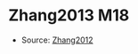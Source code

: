 <a name="material" />

# Zhang2013 M18
<script type="application/ld+json">
  {
    "@context": "https://schema.org/",
    "@type": "ChemicalSubstance",
    "http://purl.org/dc/terms/conformsTo":
      {
        "@type": "CreativeWork",
        "@id": "https://bioschemas.org/profiles/ChemicalSubstance/0.4-RELEASE/"
      },
    "@id": "https://egonw.github.io/nanowiki/nanowiki323.html#material",
    "name": "Zhang2013 M18",
    "sameAs": "http://127.0.0.1/mediawiki/index.php/Special:URIResolver/Zhang2013_M18"
  }
</script>


* Source: [Zhang2012](http://127.0.0.1/mediawiki/index.php/Special:URIResolver/Zhang2012)
